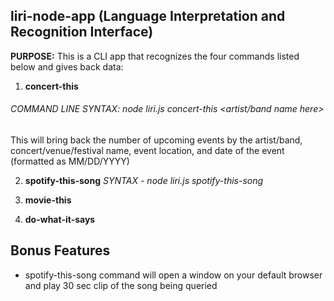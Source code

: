 ## liri-node-app (Language Interpretation and Recognition Interface)
**PURPOSE:** This is a CLI app that recognizes the four commands listed below and gives back data:

1) **concert-this**
###### COMMAND LINE SYNTAX: node liri.js concert-this <artist/band name here>
This will bring back the number of upcoming events by the artist/band, concert/venue/festival name, event location, and date of the event (formatted as MM/DD/YYYY)
[]()

2) **spotify-this-song** *SYNTAX - node liri.js spotify-this-song <song name here>*
  
3) **movie-this**

4) **do-what-it-says**

## Bonus Features
* spotify-this-song command will open a window on your default browser and play 30 sec clip of the song being queried
